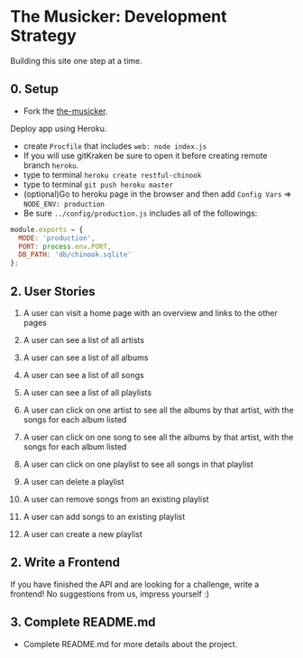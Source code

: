 #  The Musicker: Development Strategy

Building this site one step at a time.

## 0. Setup

* Fork the [the-musicker](https://github.com/HackYourFutureBelgium/the-musicker).

Deploy app using Heroku.

* create `Procfile` that includes
`web: node index.js`
* If you will use gitKraken be sure to open it before creating remote branch `heroku`.  
* type to terminal `heroku create restful-chinook`
* type to terminal `git push heroku master`
* (optional)Go to heroku page in the browser and then add `Config Vars` => `NODE_ENV: production`
* Be sure `../config/production.js` includes all of the followings:
```javascript
module.exports = {
  MODE: 'production',
  PORT: process.env.PORT,
  DB_PATH: 'db/chinook.sqlite'
};
```

## 2. User Stories
1. A user can visit a home page with an overview and links to the other pages

1. A user can see a list of all artists
1. A user can see a list of all albums
1. A user can see a list of all songs
1. A user can see a list of all playlists
1. A user can click on one artist to see all the albums by that artist, with the songs for each album listed
1. A user can click on one song to see all the albums by that artist, with the songs for each album listed
1. A user can click on one playlist to see all songs in that playlist
1. A user can delete a playlist
1. A user can remove songs from an existing playlist

1. A user can add songs to an existing playlist
1. A user can create a new playlist

## 2. Write a Frontend

If you have finished the API and are looking for a challenge, write a frontend!  No suggestions from us, impress yourself :)

## 3. Complete README.md

* Complete README.md for more details about the project.